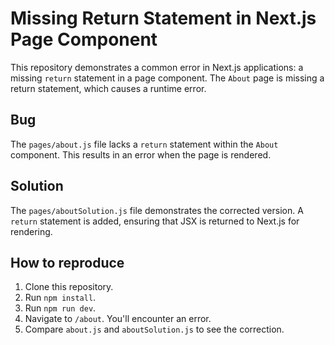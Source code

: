 # Missing Return Statement in Next.js Page Component

This repository demonstrates a common error in Next.js applications: a missing `return` statement in a page component.  The `About` page is missing a return statement, which causes a runtime error.

## Bug

The `pages/about.js` file lacks a `return` statement within the `About` component.  This results in an error when the page is rendered.

## Solution

The `pages/aboutSolution.js` file demonstrates the corrected version.  A `return` statement is added, ensuring that JSX is returned to Next.js for rendering.

## How to reproduce

1. Clone this repository.
2. Run `npm install`.
3. Run `npm run dev`.
4. Navigate to `/about`. You'll encounter an error.
5. Compare `about.js` and `aboutSolution.js` to see the correction.